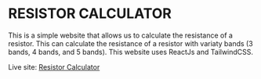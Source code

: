 # RESISTOR CALCULATOR
This is a simple website that allows us to calculate the resistance of a resistor. This can calculate the resistance of a resistor with variaty bands (3 bands, 4 bands, and 5 bands). This website uses ReactJs and TailwindCSS.

Live site: [Resistor Calculator](https://resistor-calculator.vercel.app/)

